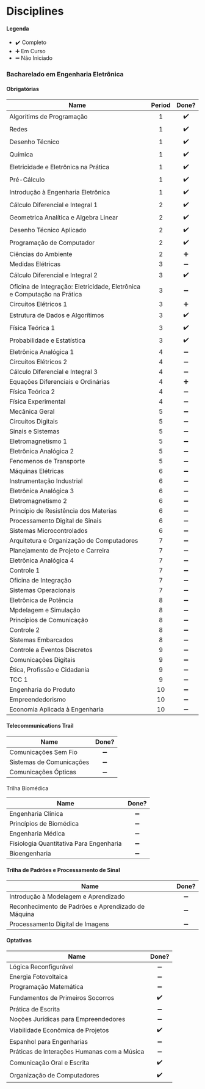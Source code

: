 
# Disciplines

#### Legenda
* :heavy_check_mark:  Completo
* :heavy_plus_sign:   Em Curso
* :heavy_minus_sign:  Não Iniciado


### Bacharelado em Engenharia Eletrônica

#### Obrigatórias

| Name                                                                        | Period |  Done?        |
| --------------------------------------------------------------------------- |:-: | :----------------: |
| Algorítims de Programação                                                   | 1  | :heavy_check_mark: |
| Redes                                                                       | 1  | :heavy_check_mark: |
| Desenho Técnico                                                             | 1  | :heavy_check_mark: |
| Química                                                                     | 1  | :heavy_check_mark: |
| Eletricidade e Eletrônica na Prática                                        | 1  | :heavy_check_mark: |
| Pré-Cálculo                                                                 | 1  | :heavy_check_mark: |
| Introdução à Engenharia Eletrônica                                          | 1  | :heavy_check_mark: |
| Cálculo Diferencial e Integral 1                                            | 2  | :heavy_check_mark: |
| Geometrica Analítica e Algebra Linear                                       | 2  | :heavy_check_mark: |
| Desenho Técnico Aplicado                                                    | 2  | :heavy_check_mark: |
| Programação de Computador                                                   | 2  | :heavy_check_mark: |
| Ciências do Ambiente                                                        | 2  | :heavy_plus_sign:  |
| Medidas Elétricas                                                           | 3  | :heavy_minus_sign: |
| Cálculo Diferencial e Integral 2                                            | 3  | :heavy_check_mark: |
| Oficina de Integração: Eletricidade, Eletrônica e Computação na Prática     | 3  | :heavy_minus_sign: |
| Circuitos Elétricos 1                                                       | 3  | :heavy_plus_sign:  |
| Estrutura de Dados e Algorítimos                                            | 3  | :heavy_check_mark: |
| Física Teórica 1                                                            | 3  | :heavy_check_mark: |
| Probabilidade e Estatística                                                 | 3  | :heavy_check_mark: |
| Eletrônica Analógica 1                                                      | 4  | :heavy_minus_sign: |
| Circuitos Elétricos 2                                                       | 4  | :heavy_minus_sign: |
| Cálculo Diferencial e Integral 3                                            | 4  | :heavy_minus_sign: |
| Equações Diferenciais e Ordinárias                                          | 4  | :heavy_plus_sign: |
| Física Teórica 2                                                            | 4  | :heavy_minus_sign: |
| Física Experimental                                                         | 4  | :heavy_minus_sign: |
| Mecânica Geral                                                              | 5  | :heavy_minus_sign: |
| Circuitos Digitais                                                          | 5  | :heavy_minus_sign: |
| Sinais e Sistemas                                                           | 5  | :heavy_minus_sign: |
| Eletromagnetismo 1                                                          | 5  | :heavy_minus_sign: |
| Eletrônica Analógica 2                                                      | 5  | :heavy_minus_sign: |
| Fenomenos de Transporte                                                     | 5  | :heavy_minus_sign: |
| Máquinas Elétricas                                                          | 6  | :heavy_minus_sign: |
| Instrumentação Industrial                                                   | 6  | :heavy_minus_sign: |
| Eletrônica Analógica 3                                                      | 6  | :heavy_minus_sign: |
| Eletromagnetismo 2                                                          | 6  | :heavy_minus_sign: |
| Princípio de Resistência dos Materias                                       | 6  | :heavy_minus_sign: |
| Processamento Digital de Sinais                                             | 6  | :heavy_minus_sign: |
| Sistemas Microcontrolados                                                   | 6  | :heavy_minus_sign: |
| Arquitetura e Organização de Computadores                                   | 7  | :heavy_minus_sign: |
| Planejamento de Projeto e Carreira                                          | 7  | :heavy_minus_sign: |
| Eletrônica Analógica 4                                                      | 7  | :heavy_minus_sign: |
| Controle 1                                                                  | 7  | :heavy_minus_sign: |
| Oficina de Integração                                                       | 7  | :heavy_minus_sign: |
| Sistemas Operacionais                                                       | 7  | :heavy_minus_sign: |
| Eletrônica de Potência                                                      | 8  | :heavy_minus_sign: |
| Mpdelagem e Simulação                                                       | 8  | :heavy_minus_sign: |
| Princípios de Comunicação                                                   | 8  | :heavy_minus_sign: |
| Controle 2                                                                  | 8  | :heavy_minus_sign: |
| Sistemas Embarcados                                                         | 8  | :heavy_minus_sign: |
| Controle a Eventos Discretos                                                | 9  | :heavy_minus_sign: |
| Comunicações Digitais                                                       | 9  | :heavy_minus_sign: |
| Ética, Profissão e Cidadania                                                | 9  | :heavy_minus_sign: |
| TCC 1                                                                       | 9  | :heavy_minus_sign: |
| Engenharia do Produto                                                       | 10 | :heavy_minus_sign: |
| Empreendedorismo                                                            | 10 | :heavy_minus_sign: |
| Economia Aplicada à Engenharia                                              | 10 | :heavy_minus_sign: |


#### Telecommunications Trail

| Name                                                                        |       Done?        |
| --------------------------------------------------------------------------- | :----------------: |
| Comunicações Sem Fio                                                        | :heavy_minus_sign: |
| Sistemas de Comunicações                                                    | :heavy_minus_sign: |
| Comunicações Ópticas                                                        | :heavy_minus_sign: |


#### 
Trilha Biomédica

| Name                                                                        |       Done?        |
| --------------------------------------------------------------------------- | :----------------: |
| Engenharia Clínica                                                          | :heavy_minus_sign: |
| Princípios de Biomédica                                                     | :heavy_minus_sign: |
| Engenharia Médica                                                           | :heavy_minus_sign: |
| Fisiologia Quantitativa Para Engenharia                                     | :heavy_minus_sign: |
| Bioengenharia                                                               | :heavy_minus_sign: |


#### Trilha de Padrões e Processamento de Sinal

| Name                                                                        |       Done?        |
| --------------------------------------------------------------------------- | :----------------: |
| Introdução à Modelagem e Aprendizado                                        | :heavy_minus_sign: |
| Reconhecimento de Padrões e Aprendizado de Máquina                          | :heavy_minus_sign: |
| Processamento Digital de Imagens                                            | :heavy_minus_sign: |



#### Optativas

| Name                                                                        |       Done?        |
| --------------------------------------------------------------------------- | :----------------: |
| Lógica Reconfigurável                                                       | :heavy_minus_sign: |
| Energia Fotovoltaica                                                        | :heavy_minus_sign: |
| Programação Matemática                                                      | :heavy_minus_sign: |
| Fundamentos de Primeiros Socorros                                           | :heavy_check_mark: |
| Prática de Escrita                                                          | :heavy_minus_sign: |
| Noções Jurídicas para Empreendedores                                        | :heavy_minus_sign: |
| Viabilidade Econômica de Projetos                                           | :heavy_check_mark: |
| Espanhol para Engenharias                                                   | :heavy_minus_sign: |
| Práticas de Interações Humanas com a Música                                 | :heavy_minus_sign: |
| Comunicação Oral e Escrita                                                  | :heavy_check_mark: |
| Organização de Computadores                                                 | :heavy_check_mark: |
